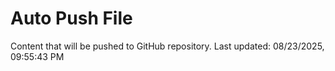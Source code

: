 # Auto Push File

Content that will be pushed to GitHub repository.
Last updated: 08/23/2025, 09:55:43 PM